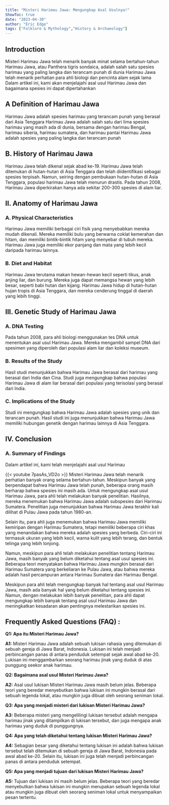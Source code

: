 ```yaml
---
title: "Misteri Harimau Jawa: Mengungkap Asal Usulnya!"
ShowToc: true 
date: "2023-04-30"
author: "Eric Edge" 
tags: ["Folklore & Mythology","History & Archaeology"]
---
```

## Introduction
Misteri Harimau Jawa telah menarik banyak minat selama bertahun-tahun Harimau Jawa, atau Panthera tigris sondaica, adalah salah satu spesies harimau yang paling langka dan terancam punah di dunia Harimau Jawa telah menarik perhatian para ahli biologi dan pencinta alam sejak lama Dalam artikel ini, kami akan menjelajahi asal usul Harimau Jawa dan bagaimana spesies ini dapat dipertahankan 

## A Definition of Harimau Jawa
Harimau Jawa adalah spesies harimau yang terancam punah yang berasal dari Asia Tenggara Harimau Jawa adalah salah satu dari lima spesies harimau yang masih ada di dunia, bersama dengan harimau Bengal, harimau siberia, harimau sumatera, dan harimau pantai Harimau Jawa adalah spesies yang paling langka dan terancam punah 

## B. History of Harimau Jawa
Harimau Jawa telah dikenal sejak abad ke-19. Harimau Jawa telah ditemukan di hutan-hutan di Asia Tenggara dan telah diidentifikasi sebagai spesies terpisah. Namun, seiring dengan pembukaan hutan-hutan di Asia Tenggara, populasi harimau Jawa telah menurun drastis. Pada tahun 2008, Harimau Jawa diperkirakan hanya ada sekitar 200-300 spesies di alam liar. 

## II. Anatomy of Harimau Jawa

### A. Physical Characteristics
Harimau Jawa memiliki berbagai ciri fisik yang menyebabkan mereka mudah dikenali. Mereka memiliki bulu yang berwarna coklat kemerahan dan hitam, dan memiliki bintik-bintik hitam yang menyebar di tubuh mereka. Harimau Jawa juga memiliki ekor panjang dan mata yang lebih kecil daripada harimau lainnya. 

### B. Diet and Habitat
Harimau Jawa terutama makan hewan-hewan kecil seperti tikus, anak anjing liar, dan burung. Mereka juga dapat memangsa hewan yang lebih besar, seperti babi hutan dan kijang. Harimau Jawa hidup di hutan-hutan hujan tropis di Asia Tenggara, dan mereka cenderung tinggal di daerah yang lebih tinggi. 

## III. Genetic Study of Harimau Jawa

### A. DNA Testing
Pada tahun 2008, para ahli biologi menggunakan tes DNA untuk menentukan asal usul Harimau Jawa. Mereka mengambil sampel DNA dari spesimen yang diperoleh dari populasi alam liar dan koleksi museum. 

### B. Results of the Study
Hasil studi menunjukkan bahwa Harimau Jawa berasal dari harimau yang berasal dari India dan Cina. Studi juga mengungkap bahwa populasi Harimau Jawa di alam liar berasal dari populasi yang terisolasi yang berasal dari India. 

### C. Implications of the Study
Studi ini mengungkap bahwa Harimau Jawa adalah spesies yang unik dan terancam punah. Hasil studi ini juga menunjukkan bahwa Harimau Jawa memiliki hubungan genetik dengan harimau lainnya di Asia Tenggara. 

## IV. Conclusion

### A. Summary of Findings
Dalam artikel ini, kami telah menjelajahi asal usul Harimau

{{< youtube 7pasAs_VD2o >}} 
Misteri Harimau Jawa telah menarik perhatian banyak orang selama bertahun-tahun. Meskipun banyak yang berpendapat bahwa Harimau Jawa telah punah, beberapa orang masih berharap bahwa spesies ini masih ada. Untuk mengungkap asal usul Harimau Jawa, para ahli telah melakukan banyak penelitian. Hasilnya, mereka menemukan bahwa Harimau Jawa adalah subspesies dari Harimau Sumatera. Penelitian juga menunjukkan bahwa Harimau Jawa terakhir kali dilihat di Pulau Jawa pada tahun 1980-an. 

Selain itu, para ahli juga menemukan bahwa Harimau Jawa memiliki kemiripan dengan Harimau Sumatera, tetapi memiliki beberapa ciri khas yang menandakan bahwa mereka adalah spesies yang berbeda. Ciri-ciri ini termasuk ukuran yang lebih kecil, warna kulit yang lebih terang, dan bentuk telinga yang lebih lonjong.

Namun, meskipun para ahli telah melakukan penelitian tentang Harimau Jawa, masih banyak yang belum diketahui tentang asal usul spesies ini. Beberapa teori menyatakan bahwa Harimau Jawa mungkin berasal dari Harimau Sumatera yang berkeliaran ke Pulau Jawa, atau bahwa mereka adalah hasil percampuran antara Harimau Sumatera dan Harimau Bengal. 

Meskipun para ahli telah mengungkap banyak hal tentang asal usul Harimau Jawa, masih ada banyak hal yang belum diketahui tentang spesies ini. Namun, dengan melakukan lebih banyak penelitian, para ahli dapat mengungkap lebih banyak tentang asal usul Harimau Jawa dan meningkatkan kesadaran akan pentingnya melestarikan spesies ini.

## Frequently Asked Questions (FAQ) :
**Q1: Apa itu Misteri Harimau Jawa?**

**A1:** Misteri Harimau Jawa adalah sebuah lukisan rahasia yang ditemukan di sebuah gereja di Jawa Barat, Indonesia. Lukisan ini telah menjadi perbincangan panas di antara penduduk setempat sejak awal abad ke-20. Lukisan ini menggambarkan seorang harimau jinak yang duduk di atas punggung seekor anak harimau.

**Q2: Bagaimana asal usul Misteri Harimau Jawa?**

**A2:** Asal usul lukisan Misteri Harimau Jawa masih belum jelas. Beberapa teori yang beredar menyebutkan bahwa lukisan ini mungkin berasal dari sebuah legenda lokal, atau mungkin juga dibuat oleh seorang seniman lokal.

**Q3: Apa yang menjadi misteri dari lukisan Misteri Harimau Jawa?**

**A3:** Beberapa misteri yang mengelilingi lukisan tersebut adalah mengapa harimau jinak yang ditampilkan di lukisan tersebut, dan juga mengapa anak harimau yang duduk di punggungnya.

**Q4: Apa yang telah diketahui tentang lukisan Misteri Harimau Jawa?**

**A4:** Sebagian besar yang diketahui tentang lukisan ini adalah bahwa lukisan tersebut telah ditemukan di sebuah gereja di Jawa Barat, Indonesia pada awal abad ke-20. Selain itu, lukisan ini juga telah menjadi perbincangan panas di antara penduduk setempat.

**Q5: Apa yang menjadi tujuan dari lukisan Misteri Harimau Jawa?**

**A5:** Tujuan dari lukisan ini masih belum jelas. Beberapa teori yang beredar menyebutkan bahwa lukisan ini mungkin merupakan sebuah legenda lokal atau mungkin juga dibuat oleh seorang seniman lokal untuk menyampaikan pesan tertentu.



